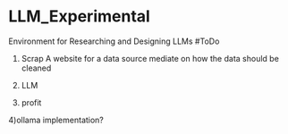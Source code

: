 # LLM_Experimental
Environment for Researching and Designing LLMs
#ToDo
1) Scrap A website for a data source
    mediate on how the data should be cleaned

2) LLM

3) profit


4)ollama implementation?